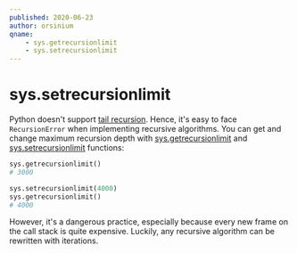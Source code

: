 ```yaml
---
published: 2020-06-23
author: orsinium
qname:
    - sys.getrecursionlimit
    - sys.setrecursionlimit
---
```


# sys.setrecursionlimit

Python doesn't support [tail recursion](https://t.me/pythonetc/239). Hence, it's easy to face `RecursionError` when implementing recursive algorithms. You can get and change maximum recursion depth with [sys.getrecursionlimit](https://docs.python.org/3/library/sys.html#sys.getrecursionlimit) and [sys.setrecursionlimit](https://docs.python.org/3/library/sys.html#sys.setrecursionlimit) functions:

```python
sys.getrecursionlimit()
# 3000

sys.setrecursionlimit(4000)
sys.getrecursionlimit()
# 4000
```

However, it's a dangerous practice, especially because every new frame on the call stack is quite expensive. Luckily, any recursive algorithm can be rewritten with iterations.
